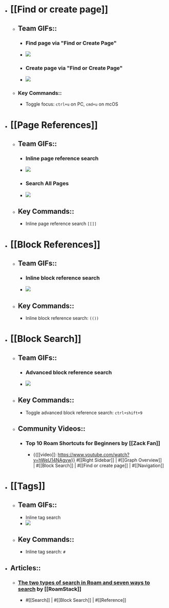 - # [[Find or create page]]
    - ## Team GIFs::
        - ### Find page via "Find or Create Page"
        - ![](https://firebasestorage.googleapis.com/v0/b/firescript-577a2.appspot.com/o/imgs%2Fapp%2Fhelp-documentation%2Flh-IodNlTT.gif?alt=media&token=8d5ddd1c-c4cc-4912-bcc5-318d395462a9)
        - ### Create page via "Find or Create Page"
        - ![](https://firebasestorage.googleapis.com/v0/b/firescript-577a2.appspot.com/o/imgs%2Fapp%2Fhelp-documentation%2F7OlfaF5_J5.gif?alt=media&token=3cae6d14-d8f8-4134-b885-f1cc50edbdce)
    - ### Key Commands::
        - Toggle focus: `ctrl+u` on PC, `cmd+u` on mcOS
- # [[Page References]]
    - ## Team GIFs::
        - ### Inline page reference search
        - ![](https://firebasestorage.googleapis.com/v0/b/firescript-577a2.appspot.com/o/imgs%2Fapp%2Fhelp-documentation%2FvXYh30XhU-.gif?alt=media&token=9975042f-300c-4b27-81c4-e07ce0ae6196)
        - ### Search All Pages
        - ![](https://firebasestorage.googleapis.com/v0/b/firescript-577a2.appspot.com/o/imgs%2Fapp%2Fhelp-documentation%2F1A-BZ0Xz2j.gif?alt=media&token=74a62ead-57bc-401c-ba4f-032fb14c4369)
    - ## Key Commands::
        - Inline page reference search `[[]]`
- # [[Block References]]
    - ## Team GIFs::
        - ### Inline block reference search
        - ![](https://firebasestorage.googleapis.com/v0/b/firescript-577a2.appspot.com/o/imgs%2Fapp%2Fhelp-documentation%2FkPLiIKpIT6.gif?alt=media&token=49267272-6e36-4d8e-bbbc-ab041a78312b)
    - ## Key Commands::
        - Inline block reference search: `(())`
- # [[Block Search]]
    - ## Team GIFs::
        - ### Advanced block reference search
        - ![](https://firebasestorage.googleapis.com/v0/b/firescript-577a2.appspot.com/o/imgs%2Fapp%2Fhelp-documentation%2FKFCQb6TOho.gif?alt=media&token=e6f60942-0f69-40eb-a592-fe7136e21b38)
    - ## Key Commands::
        - Toggle advanced block reference search: `ctrl+shift+9`
    - ## Community Videos::
        - ### Top 10 Roam Shortcuts for Beginners by [[Zack Fan]]
            - {{[[video]]: https://www.youtube.com/watch?v=hWeU14NAgyw}}
              #[[Right Sidebar]] | #[[Graph Overview]] | #[[Block Search]] | #[[Find or create page]] | #[[Navigation]]
- # [[Tags]]
    - ## Team GIFs::
        - Inline tag search
        - ![](https://firebasestorage.googleapis.com/v0/b/firescript-577a2.appspot.com/o/imgs%2Fapp%2Fhelp-documentation%2FNeS2jRFQBv.gif?alt=media&token=274ea456-90e1-4fc6-8221-01c520a7acc8)
    - ## Key Commands::
        - Inline tag search: `#`
- ## Articles::
    - ### [The two types of search in Roam and seven ways to search](https://roamstack.com/searching-in-roam/) by [[RoamStack]]
        - #[[Search]] | #[[Block Search]] | #[[Reference]]
